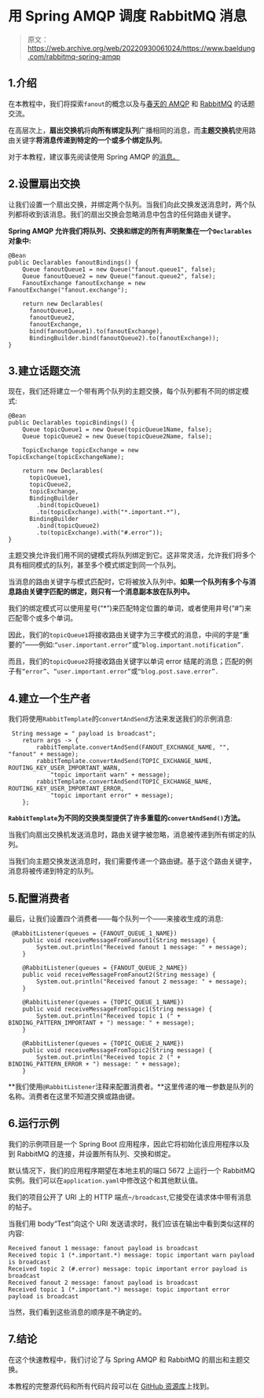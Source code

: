 # 用 Spring AMQP 调度 RabbitMQ 消息

> 原文：<https://web.archive.org/web/20220930061024/https://www.baeldung.com/rabbitmq-spring-amqp>

## 1.介绍

在本教程中，我们将探索`fanout`的概念以及与[春天的 AMQP](https://web.archive.org/web/20220627175834/https://spring.io/projects/spring-amqp) 和 [RabbitMQ](https://web.archive.org/web/20220627175834/https://www.rabbitmq.com/) 的话题交流。

在高层次上，**扇出交换机**将**向所有绑定队列**广播相同的消息，而**主题交换机**使用路由关键字**将消息传递到特定的一个或多个绑定队列**。

对于本教程，建议事先阅读使用 Spring AMQP 的[消息。](/web/20220627175834/https://www.baeldung.com/spring-amqp)

## 2.设置扇出交换

让我们设置一个扇出交换，并绑定两个队列。当我们向此交换发送消息时，两个队列都将收到该消息。我们的扇出交换会忽略消息中包含的任何路由关键字。

**Spring AMQP 允许我们将队列、交换和绑定的所有声明聚集在一个`Declarables`对象中:**

```
@Bean
public Declarables fanoutBindings() {
    Queue fanoutQueue1 = new Queue("fanout.queue1", false);
    Queue fanoutQueue2 = new Queue("fanout.queue2", false);
    FanoutExchange fanoutExchange = new FanoutExchange("fanout.exchange");

    return new Declarables(
      fanoutQueue1,
      fanoutQueue2,
      fanoutExchange,
      bind(fanoutQueue1).to(fanoutExchange),
      BindingBuilder.bind(fanoutQueue2).to(fanoutExchange));
}
```

## 3.建立话题交流

现在，我们还将建立一个带有两个队列的主题交换，每个队列都有不同的绑定模式:

```
@Bean
public Declarables topicBindings() {
    Queue topicQueue1 = new Queue(topicQueue1Name, false);
    Queue topicQueue2 = new Queue(topicQueue2Name, false);

    TopicExchange topicExchange = new TopicExchange(topicExchangeName);

    return new Declarables(
      topicQueue1,
      topicQueue2,
      topicExchange,
      BindingBuilder
        .bind(topicQueue1)
        .to(topicExchange).with("*.important.*"),
      BindingBuilder
        .bind(topicQueue2)
        .to(topicExchange).with("#.error"));
}
```

主题交换允许我们用不同的键模式将队列绑定到它。这非常灵活，允许我们将多个具有相同模式的队列，甚至多个模式绑定到同一个队列。

当消息的路由关键字与模式匹配时，它将被放入队列中。**如果一个队列有多个与消息路由关键字匹配的绑定，则只有一个消息副本放在队列中。**

我们的绑定模式可以使用星号(“*”)来匹配特定位置的单词，或者使用井号(“#”)来匹配零个或多个单词。

因此，我们的`topicQueue1`将接收路由关键字为三字模式的消息，中间的字是“重要的”——例如:`“user.important.error”`或`“blog.important.notification”.`

而且，我们的`topicQueue2`将接收路由关键字以单词 error 结尾的消息；匹配的例子有`“error”`、`“user.important.error”`或`“blog.post.save.error”.`

## 4.建立一个生产者

我们将使用`RabbitTemplate`的`convertAndSend`方法来发送我们的示例消息:

```
 String message = " payload is broadcast";
    return args -> {
        rabbitTemplate.convertAndSend(FANOUT_EXCHANGE_NAME, "", "fanout" + message);
        rabbitTemplate.convertAndSend(TOPIC_EXCHANGE_NAME, ROUTING_KEY_USER_IMPORTANT_WARN, 
            "topic important warn" + message);
        rabbitTemplate.convertAndSend(TOPIC_EXCHANGE_NAME, ROUTING_KEY_USER_IMPORTANT_ERROR, 
            "topic important error" + message);
    };
```

**`RabbitTemplate`为不同的交换类型提供了许多重载的`convertAndSend()`方法。**

当我们向扇出交换机发送消息时，路由关键字被忽略，消息被传递到所有绑定的队列。

当我们向主题交换发送消息时，我们需要传递一个路由键。基于这个路由关键字，消息将被传递到特定的队列。

## 5.配置消费者

最后，让我们设置四个消费者——每个队列一个——来接收生成的消息:

```
 @RabbitListener(queues = {FANOUT_QUEUE_1_NAME})
    public void receiveMessageFromFanout1(String message) {
        System.out.println("Received fanout 1 message: " + message);
    }

    @RabbitListener(queues = {FANOUT_QUEUE_2_NAME})
    public void receiveMessageFromFanout2(String message) {
        System.out.println("Received fanout 2 message: " + message);
    }

    @RabbitListener(queues = {TOPIC_QUEUE_1_NAME})
    public void receiveMessageFromTopic1(String message) {
        System.out.println("Received topic 1 (" + BINDING_PATTERN_IMPORTANT + ") message: " + message);
    }

    @RabbitListener(queues = {TOPIC_QUEUE_2_NAME})
    public void receiveMessageFromTopic2(String message) {
        System.out.println("Received topic 2 (" + BINDING_PATTERN_ERROR + ") message: " + message);
    }
```

**我们使用`@RabbitListener`注释来配置消费者。**这里传递的唯一参数是队列的名称。消费者在这里不知道交换或路由键。

## 6.运行示例

我们的示例项目是一个 Spring Boot 应用程序，因此它将初始化该应用程序以及到 RabbitMQ 的连接，并设置所有队列、交换和绑定。

默认情况下，我们的应用程序期望在本地主机的端口 5672 上运行一个 RabbitMQ 实例。我们可以在`application.yaml`中修改这个和其他默认值。

我们的项目公开了 URI 上的 HTTP 端点–`/broadcast`,它接受在请求体中带有消息的帖子。

当我们用 body“Test”向这个 URI 发送请求时，我们应该在输出中看到类似这样的内容:

```
Received fanout 1 message: fanout payload is broadcast
Received topic 1 (*.important.*) message: topic important warn payload is broadcast
Received topic 2 (#.error) message: topic important error payload is broadcast
Received fanout 2 message: fanout payload is broadcast
Received topic 1 (*.important.*) message: topic important error payload is broadcast
```

当然，我们看到这些消息的顺序是不确定的。

## 7.结论

在这个快速教程中，我们讨论了与 Spring AMQP 和 RabbitMQ 的扇出和主题交换。

本教程的完整源代码和所有代码片段可以在 [GitHub 资源库](https://web.archive.org/web/20220627175834/https://github.com/eugenp/tutorials/tree/master/spring-amqp)上找到。